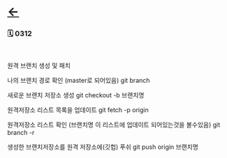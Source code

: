 # [←](../README.md)

### 🗓 0312

<br />



원격 브랜치 생성 및 패치


나의 브랜치 경로 확인 (master로 되어있음)
git branch

새로운 브랜치 저장소 생성
git checkout -b 브랜치명

원격저장소 리스트 목록을 업데이트
git fetch -p origin

원격저장소 리스트 확인 (브랜치명 이 리스트에 업데이트 되어있는것을 볼수있음)
git branch -r

생성한 브랜치저장소를 원격 저장소에(깃헙) 푸쉬
git push origin 브랜치명

